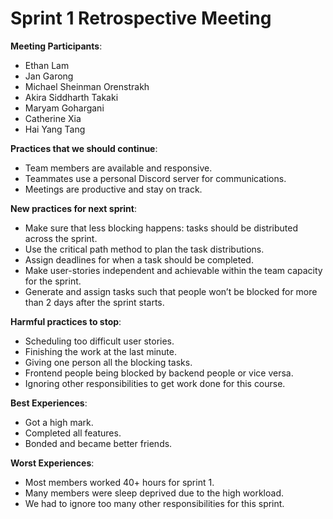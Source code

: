 <!-- Output copied to clipboard! -->

<!-----
NEW: Check the "Suppress top comment" option to remove this info from the output.

Conversion time: 0.541 seconds.


Using this Markdown file:

1. Paste this output into your source file.
2. See the notes and action items below regarding this conversion run.
3. Check the rendered output (headings, lists, code blocks, tables) for proper
   formatting and use a linkchecker before you publish this page.

Conversion notes:

* Docs to Markdown version 1.0β30
* Fri Jul 02 2021 20:07:32 GMT-0700 (PDT)
* Source doc: SR1
----->



# **Sprint 1 Retrospective Meeting**

**Meeting Participants**: 



* Ethan Lam
* Jan Garong
* Michael Sheinman Orenstrakh
* Akira Siddharth Takaki
* Maryam Gohargani
* Catherine Xia
* Hai Yang Tang	

**Practices that we should continue**:



* Team members are available and responsive.
* Teammates use a personal Discord server for communications.
* Meetings are productive and stay on track.

**New practices for next sprint**:



* Make sure that less blocking happens: tasks should be distributed across the sprint. 
* Use the critical path method to plan the task distributions. 
* Assign deadlines for when a task should be completed.
* Make user-stories independent and achievable within the team capacity for the sprint.
* Generate and assign tasks such that people won’t be blocked for more than 2 days after the sprint starts.

**Harmful practices to stop**:



* Scheduling too difficult user stories. 
* Finishing the work at the last minute. 
* Giving one person all the blocking tasks.
* Frontend people being blocked by backend people or vice versa.  
* Ignoring other responsibilities to get work done for this course.

**Best Experiences**:



* Got a high mark.
* Completed all features.
* Bonded and became better friends.

**Worst Experiences**:



* Most members worked 40+ hours for sprint 1.
* Many members were sleep deprived due to the high workload.
* We had to ignore too many other responsibilities for this sprint.